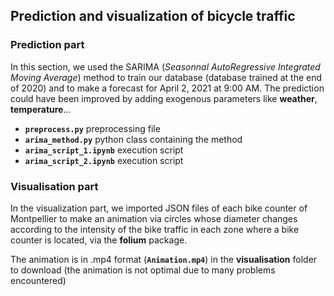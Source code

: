 ## **Prediction and visualization of bicycle traffic**

### Prediction part


In this section, we used the SARIMA (*Seasonnal AutoRegressive Integrated Moving Average*) method to train our database (database trained at the end of 2020) and to make a forecast for April 2, 2021 at 9:00 AM. The prediction could have been improved by adding exogenous parameters like **weather**, **temperature**...



+ **`preprocess.py`** preprocessing file
 + **`arima_method.py`**  python class containing the method 
 + **`arima_script_1.ipynb`** execution script
+  **`arima_script_2.ipynb`** execution script
 


### Visualisation part

In the visualization part, we imported JSON files of each bike counter of Montpellier to make an animation via circles whose diameter changes according to the intensity of the bike traffic in each zone where a bike counter is located, via the **folium** package.

The animation is in .mp4 format (**`Animation.mp4`**) in the **visualisation** folder to download (the animation is not optimal due to many problems encountered)

